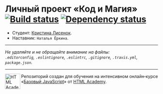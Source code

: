 # Личный проект «Код и Магия» [![Build status][travis-image]][travis-url] [![Dependency status][dependency-image]][dependency-url]

* Студент: [Кристина Лисенок](https://up.htmlacademy.ru/javascript/5/user/106449).
* Наставник: `Наталья Ёркина`.

---

_Не  удаляйте и не обращайте внимание на файлы:_<br>
_`.editorconfig`, `.eslintignore`, `.eslintrc`, `.gitignore`, `.travis.yml`, `package.json`._

---

<a href="https://htmlacademy.ru/intensive/javascript"><img align="left" width="50" height="50" title="HTML Academy" src="https://up.htmlacademy.ru/static/img/intensive/javascript/logo-for-github.svg"></a>

Репозиторий создан для обучения на интенсивном онлайн‑курсе «[Базовый JavaScript](https://htmlacademy.ru/intensive/javascript)» от [HTML Academy](https://htmlacademy.ru).

[travis-image]: https://travis-ci.org/htmlacademy-javascript/106449-code-and-magick.svg?branch=master
[travis-url]: https://travis-ci.org/htmlacademy-javascript/106449-code-and-magick
[dependency-image]: https://david-dm.org/htmlacademy-javascript/106449-code-and-magick.svg?style=flat-square
[dependency-url]: https://david-dm.org/htmlacademy-javascript/106449-code-and-magick
